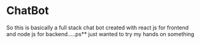 # ChatBot
So this is basically a full stack chat bot created with react js for frontend and node js for backend.....ps** just wanted to try my hands on something 
